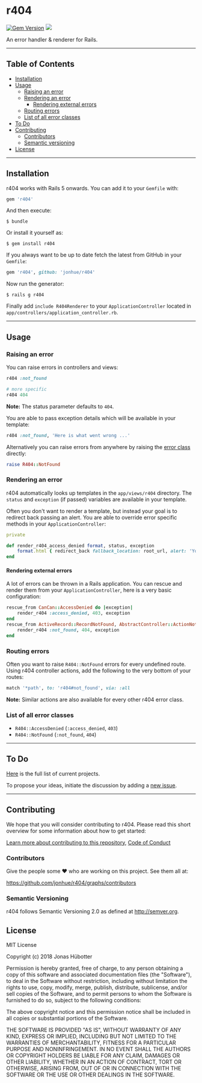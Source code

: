 # r404

[![Gem Version](https://badge.fury.io/rb/r404.svg)](https://badge.fury.io/rb/r404) <img src="https://travis-ci.org/jonhue/r404.svg?branch=master" />

An error handler & renderer for Rails.

---

## Table of Contents

* [Installation](#installation)
* [Usage](#usage)
    * [Raising an error](#raising-an-error)
    * [Rendering an error](#rendering-an-error)
        * [Rendering external errors](#rendering-external-errors)
    * [Routing errors](#routing-errors)
    * [List of all error classes](#list-of-all-error-classes)
* [To Do](#to-do)
* [Contributing](#contributing)
    * [Contributors](#contributors)
    * [Semantic versioning](#semantic-versioning)
* [License](#license)

---

## Installation

r404 works with Rails 5 onwards. You can add it to your `Gemfile` with:

```ruby
gem 'r404'
```

And then execute:

    $ bundle

Or install it yourself as:

    $ gem install r404

If you always want to be up to date fetch the latest from GitHub in your `Gemfile`:

```ruby
gem 'r404', github: 'jonhue/r404'
```

Now run the generator:

    $ rails g r404

Finally add `include R404Renderer` to your `ApplicationController` located in `app/controllers/application_controller.rb`.

---

## Usage

### Raising an error

You can raise errors in controllers and views:

```ruby
r404 :not_found

# more specific
r404 404
```

**Note:** The status parameter defaults to `404`.

You are able to pass exception details which will be available in your template:

```ruby
r404 :not_found, 'Here is what went wrong ...'
```

Alternatively you can raise errors from anywhere by raising the [error class](#list-of-all-error-classes) directly:

```ruby
raise R404::NotFound
```

### Rendering an error

r404 automatically looks up templates in the `app/views/r404` directory. The `status` and `exception` (if passed) variables are available in your template.

Often you don't want to render a template, but instead your goal is to redirect back passing an alert. You are able to override error specific methods in your `ApplicationController`:

```ruby
private

def render_r404_access_denied format, status, exception
    format.html { redirect_back fallback_location: root_url, alert: 'You are unauthorized to perform this action' }
end
```

#### Rendering external errors

A lot of errors can be thrown in a Rails application. You can rescue and render them from your `ApplicationController`, here is a very basic configuration:

```ruby
rescue_from CanCan::AccessDenied do |exception|
    render_r404 :access_denied, 403, exception
end
rescue_from ActiveRecord::RecordNotFound, AbstractController::ActionNotFound, ActionController::RoutingError do |exception|
    render_r404 :not_found, 404, exception
end
```

### Routing errors

Often you want to raise `R404::NotFound` errors for every undefined route. Using r404 controller actions, add the following to the very bottom of your routes:

```ruby
match '*path', to: 'r404#not_found', via: :all
```

**Note:** Similar actions are also available for every other r404 error class.

### List of all error classes

* `R404::AccessDenied` (`:access_denied`, `403`)
* `R404::NotFound` (`:not_found`, `404`)

---

## To Do

[Here](https://github.com/jonhue/r404/projects/1) is the full list of current projects.

To propose your ideas, initiate the discussion by adding a [new issue](https://github.com/jonhue/r404/issues/new).

---

## Contributing

We hope that you will consider contributing to r404. Please read this short overview for some information about how to get started:

[Learn more about contributing to this repository](CONTRIBUTING.md), [Code of Conduct](CODE_OF_CONDUCT.md)

### Contributors

Give the people some :heart: who are working on this project. See them all at:

https://github.com/jonhue/r404/graphs/contributors

### Semantic Versioning

r404 follows Semantic Versioning 2.0 as defined at http://semver.org.

## License

MIT License

Copyright (c) 2018 Jonas Hübotter

Permission is hereby granted, free of charge, to any person obtaining a copy
of this software and associated documentation files (the "Software"), to deal
in the Software without restriction, including without limitation the rights
to use, copy, modify, merge, publish, distribute, sublicense, and/or sell
copies of the Software, and to permit persons to whom the Software is
furnished to do so, subject to the following conditions:

The above copyright notice and this permission notice shall be included in all
copies or substantial portions of the Software.

THE SOFTWARE IS PROVIDED "AS IS", WITHOUT WARRANTY OF ANY KIND, EXPRESS OR
IMPLIED, INCLUDING BUT NOT LIMITED TO THE WARRANTIES OF MERCHANTABILITY,
FITNESS FOR A PARTICULAR PURPOSE AND NONINFRINGEMENT. IN NO EVENT SHALL THE
AUTHORS OR COPYRIGHT HOLDERS BE LIABLE FOR ANY CLAIM, DAMAGES OR OTHER
LIABILITY, WHETHER IN AN ACTION OF CONTRACT, TORT OR OTHERWISE, ARISING FROM,
OUT OF OR IN CONNECTION WITH THE SOFTWARE OR THE USE OR OTHER DEALINGS IN THE
SOFTWARE.
